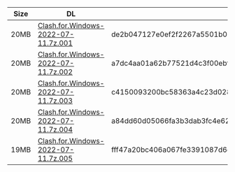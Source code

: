 |    Size   |     DL  | sha512sum |
|  ---  |  ---  |  ---  |
| 20MB | [Clash.for.Windows-2022-07-11.7z.001](https://cdn.jsdelivr.net/gh/mainians/cfw_m1@main/Clash.for.Windows-2022-07-11.7z.001) | de2b047127e0ef2f2267a5501b055d79c7c2112c8397d2a548c47fa266ed5a94b1298fb5b6eb16258317c2341feab8131d6a29a905aa46fb0533c6004cce925f |
| 20MB | [Clash.for.Windows-2022-07-11.7z.002](https://cdn.jsdelivr.net/gh/mainians/cfw_m1@main/Clash.for.Windows-2022-07-11.7z.002) | a7dc4aa01a62b77521d4c3f00ebf07484bcb00559080bd2509f8fe6caebe0ace59dcf76fe7f30534265c4119aaa6d9232c4bec751e82ee1b6e5c32b57f2f96b1 |
| 20MB | [Clash.for.Windows-2022-07-11.7z.003](https://cdn.jsdelivr.net/gh/mainians/cfw_m1@main/Clash.for.Windows-2022-07-11.7z.003) | c4150093200bc58363a4c23d0286e44270dfa1ccfa5cdd77025bd13c10a747560d635566975c805d5762c7245a7ba6c4e51573598b4e8f48853697031666ea09 |
| 20MB | [Clash.for.Windows-2022-07-11.7z.004](https://cdn.jsdelivr.net/gh/mainians/cfw_m1@main/Clash.for.Windows-2022-07-11.7z.004) | a84dd60d05066fa3b3dab3fc4e6226dda5484a38fd7a8e9fe54fbb21d2e171c9cb7c2a9586281e90acadaef554db2e7e388f34d1add000b6e379176bef29924e |
| 19MB | [Clash.for.Windows-2022-07-11.7z.005](https://cdn.jsdelivr.net/gh/mainians/cfw_m1@main/Clash.for.Windows-2022-07-11.7z.005) | fff47a20bc406a067fe3391087d6e130a6f0ba0ee38b86c4edc9fd3ed312c7b0efcb2bab2080df5a6cdd4932d94adf11cf0016fe6cf1b796677dd355500252db |
